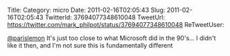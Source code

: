 Title: 
Category: micro
Date: 2011-02-16T02:05:43
Slug: 2011-02-16T02:05:43
TwitterId: 37694077348610048
TweetUrl: https://twitter.com/mark_philpot/status/37694077348610048
ReTweetUser: 

[@parislemon](https://twitter.com/parislemon) It's just too close to what Microsoft did in the 90's... I didn't like it then, and I'm not sure this is fundamentally different